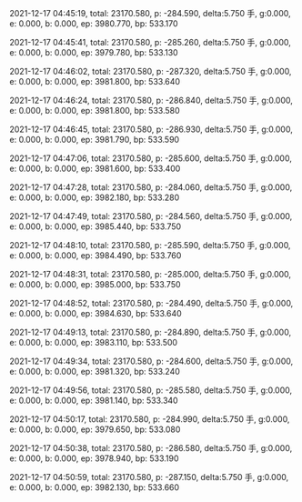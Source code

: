 2021-12-17 04:45:19, total: 23170.580, p: -284.590, delta:5.750 手, g:0.000, e: 0.000, b: 0.000, ep: 3980.770, bp: 533.170

2021-12-17 04:45:41, total: 23170.580, p: -285.260, delta:5.750 手, g:0.000, e: 0.000, b: 0.000, ep: 3979.780, bp: 533.130

2021-12-17 04:46:02, total: 23170.580, p: -287.320, delta:5.750 手, g:0.000, e: 0.000, b: 0.000, ep: 3981.800, bp: 533.640

2021-12-17 04:46:24, total: 23170.580, p: -286.840, delta:5.750 手, g:0.000, e: 0.000, b: 0.000, ep: 3981.800, bp: 533.580

2021-12-17 04:46:45, total: 23170.580, p: -286.930, delta:5.750 手, g:0.000, e: 0.000, b: 0.000, ep: 3981.790, bp: 533.590

2021-12-17 04:47:06, total: 23170.580, p: -285.600, delta:5.750 手, g:0.000, e: 0.000, b: 0.000, ep: 3981.600, bp: 533.400

2021-12-17 04:47:28, total: 23170.580, p: -284.060, delta:5.750 手, g:0.000, e: 0.000, b: 0.000, ep: 3982.180, bp: 533.280

2021-12-17 04:47:49, total: 23170.580, p: -284.560, delta:5.750 手, g:0.000, e: 0.000, b: 0.000, ep: 3985.440, bp: 533.750

2021-12-17 04:48:10, total: 23170.580, p: -285.590, delta:5.750 手, g:0.000, e: 0.000, b: 0.000, ep: 3984.490, bp: 533.760

2021-12-17 04:48:31, total: 23170.580, p: -285.000, delta:5.750 手, g:0.000, e: 0.000, b: 0.000, ep: 3985.000, bp: 533.750

2021-12-17 04:48:52, total: 23170.580, p: -284.490, delta:5.750 手, g:0.000, e: 0.000, b: 0.000, ep: 3984.630, bp: 533.640

2021-12-17 04:49:13, total: 23170.580, p: -284.890, delta:5.750 手, g:0.000, e: 0.000, b: 0.000, ep: 3983.110, bp: 533.500

2021-12-17 04:49:34, total: 23170.580, p: -284.600, delta:5.750 手, g:0.000, e: 0.000, b: 0.000, ep: 3981.320, bp: 533.240

2021-12-17 04:49:56, total: 23170.580, p: -285.580, delta:5.750 手, g:0.000, e: 0.000, b: 0.000, ep: 3981.140, bp: 533.340

2021-12-17 04:50:17, total: 23170.580, p: -284.990, delta:5.750 手, g:0.000, e: 0.000, b: 0.000, ep: 3979.650, bp: 533.080

2021-12-17 04:50:38, total: 23170.580, p: -286.580, delta:5.750 手, g:0.000, e: 0.000, b: 0.000, ep: 3978.940, bp: 533.190

2021-12-17 04:50:59, total: 23170.580, p: -287.150, delta:5.750 手, g:0.000, e: 0.000, b: 0.000, ep: 3982.130, bp: 533.660